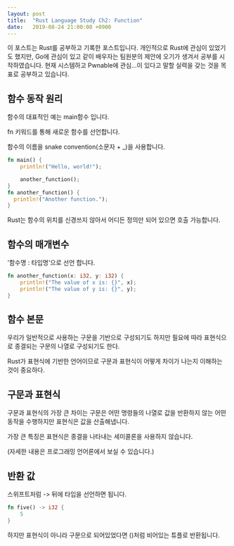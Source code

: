 ```yaml
---
layout: post 
title:  "Rust Language Study Ch2: Function"
date:   2019-08-24 21:00:00 +0900
---
```


이 포스트는 Rust를 공부하고 기록한 포스트입니다. 개인적으로 Rust에 관심이 있었기도 했지만, Go에 관심이 있고 같이 배우자는 팀원분의 제안에 오기가 생겨서 공부를 시작하였습니다. 현재 시스템하고 Pwnable에 관심…이 있다고 말할 실력을 갖는 것을 목표로 공부하고 있습니다.

## 함수 동작 원리

함수의 대표적인 예는 main함수 입니다.

fn 키워드를 통해 새로운 함수를 선언합니다.

함수의 이름을 snake convention(소문자 + _)을 사용합니다.

```rust
fn main() {
    println!("Hello, world!");

    another_function();
}
fn another_function() {
  println!("Another function.");
}
```

Rust는 함수의 위치를 신경쓰지 않아서 어디든 정의만 되어 있으면 호출 가능합니다.

## 함수의 매개변수

'함수명 : 타입명'으로 선언 합니다.

```rust
fn another_function(x: i32, y: i32) {
    println!("The value of x is: {}", x);
    println!("The value of y is: {}", y);
}
```

## 함수 본문

우리가 일반적으로 사용하는 구문을 기반으로 구성되기도 하지만 필요에 따라 표현식으로 종결되는 구문의 나열로 구성되기도 한다.

Rust가 표현식에 기반한 언어이므로 구문과 표현식이 어떻게 차이가 나는지 이해하는 것이 중요하다.

## 구문과 표현식

구문과 표현식의 가장 큰 차이는 구문은 어떤 명령들의 나열로 값을 반환하지 않는 어떤 동작을 수행하지만 표현식은 값을 산출해냅니다.

가장 큰 특징은 표현식은 종결을 나타내는 세미콜론을 사용하지 않습니다. 

(자세한 내용은 프로그래밍 언어론에서 보실 수 있습니다.)

## 반환 값

스위프트처럼 -> 뒤에 타입을 선언하면 됩니다.

```rust
fn five() -> i32 {
    5
}
```

하지만 표현식이 아니라 구문으로 되어있었다면 ()처럼 비어있는 튜플로 반환됩니다.

